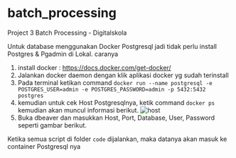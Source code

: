 # batch_processing
Project 3 Batch Processing - Digitalskola


Untuk database menggunakan Docker Postgresql jadi tidak perlu install Postgres & Pgadmin di Lokal.
caranya 
1. install docker : https://docs.docker.com/get-docker/
2. Jalankan docker daemon dengan klik aplikasi docker yg sudah terinstall
3. Pada terminal ketikan command `docker run --name postgresql -e POSTGRES_USER=admin -e POSTGRES_PASSWORD=admin -p 5432:5432 postgres`
4. kemudian untuk cek Host Postgresqlnya, ketik command `docker ps` kemudian akan muncul informasi berikut.
![host](img/host.png,"host")<br>
5. Buka dbeaver dan masukkan Host, Port, Database, User, Password seperti gambar berikut.


Ketika semua script di folder `code` dijalankan, maka datanya akan masuk ke container Postgresql nya
